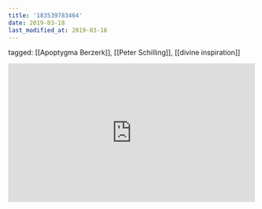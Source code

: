 ```yaml
---
title: '183539783464'
date: 2019-03-18
last_modified_at: 2019-03-18
---
```

tagged: [[Apoptygma Berzerk]], [[Peter Schilling]], [[divine inspiration]]
<iframe allow="accelerometer; autoplay; clipboard-write; encrypted-media; gyroscope; picture-in-picture" allowfullscreen="" frameborder="0" height="281" id="youtube_iframe" src="https://www.youtube.com/embed/eeeKaOgL-GU?feature=oembed&amp;enablejsapi=1&amp;origin=https://safe.txmblr.com&amp;wmode=opaque" width="500"></iframe>